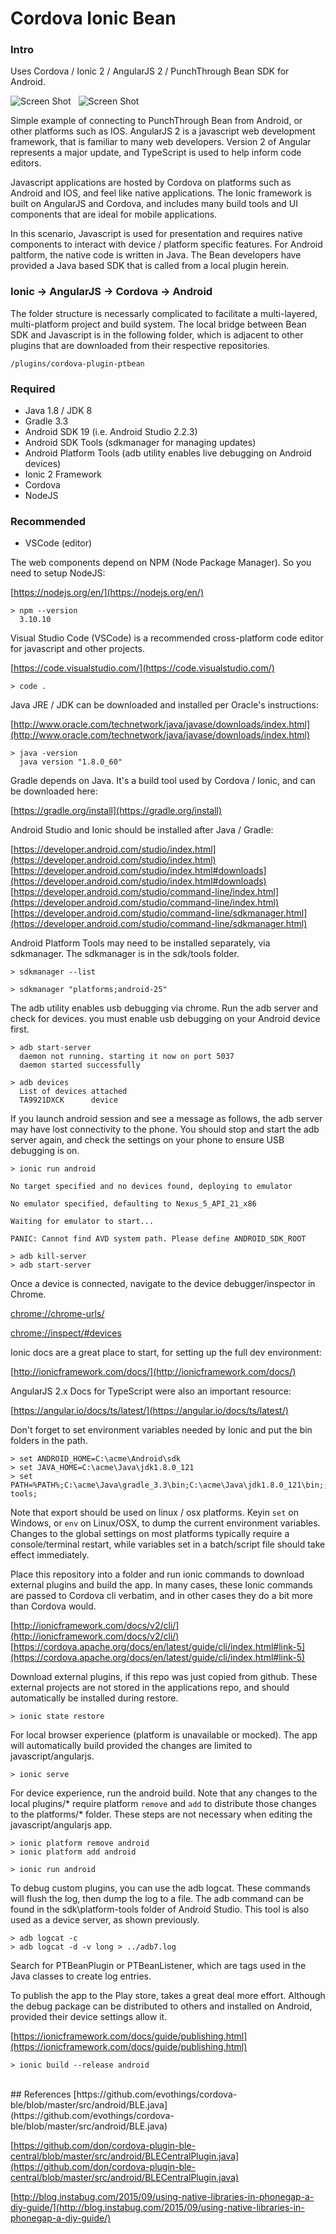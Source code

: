 Cordova Ionic Bean
===

### Intro

Uses Cordova / Ionic 2 / AngularJS 2 / PunchThrough Bean SDK for Android.

![Screen Shot][1] &nbsp; ![Screen Shot][2]

  [1]: ./docs/images/scr-main.png
  [2]: ./docs/images/scr-capt.gif


Simple example of connecting to PunchThrough Bean from Android, or other platforms such as IOS.
AngularJS 2 is a javascript web development framework, that is familiar to many web developers.
Version 2 of Angular represents a major update, and TypeScript is used to help inform code editors.

Javascript applications are hosted by Cordova on platforms such as Android and IOS, and feel like
native applications. The Ionic framework is built on AngularJS and Cordova, and includes many
build tools and UI components that are ideal for mobile applications.

In this scenario, Javascript is used for presentation and requires native components to interact
with device / platform specific features. For Android paltform, the native code is written in Java.
The Bean developers have provided a Java based SDK that is called from a local plugin herein.

### Ionic -> AngularJS -> Cordova -> Android

The folder structure is necessarly complicated to facilitate a multi-layered, multi-platform
project and build system. The local bridge between Bean SDK and Javascript is in the following folder,
which is adjacent to other plugins that are downloaded from their respective repositories.

    /plugins/cordova-plugin-ptbean

### Required
- Java 1.8 / JDK 8
- Gradle 3.3
- Android SDK 19 (i.e. Android Studio 2.2.3)
- Android SDK Tools (sdkmanager for managing updates)
- Android Platform Tools (adb utility enables live debugging on Android devices)
- Ionic 2 Framework
- Cordova
- NodeJS

### Recommended
- VSCode (editor)

The web components depend on NPM (Node Package Manager). So you need to setup NodeJS:

[https://nodejs.org/en/](https://nodejs.org/en/)

    > npm --version
      3.10.10

Visual Studio Code (VSCode) is a recommended cross-platform code editor for javascript and other projects.

[https://code.visualstudio.com/](https://code.visualstudio.com/)

    > code .

Java JRE / JDK can be downloaded and installed per Oracle's instructions:

[http://www.oracle.com/technetwork/java/javase/downloads/index.html](http://www.oracle.com/technetwork/java/javase/downloads/index.html)

    > java -version
      java version "1.8.0_60"

Gradle depends on Java. It's a build tool used by Cordova / Ionic, and can be downloaded here:

[https://gradle.org/install](https://gradle.org/install)

Android Studio and Ionic should be installed after Java / Gradle:

[https://developer.android.com/studio/index.html](https://developer.android.com/studio/index.html)<br />
[https://developer.android.com/studio/index.html#downloads](https://developer.android.com/studio/index.html#downloads)<br />
[https://developer.android.com/studio/command-line/index.html](https://developer.android.com/studio/command-line/index.html)<br />
[https://developer.android.com/studio/command-line/sdkmanager.html](https://developer.android.com/studio/command-line/sdkmanager.html)<br />

Android Platform Tools may need to be installed separately, via sdkmanager. The sdkmanager is in the sdk/tools folder.

    > sdkmanager --list

    > sdkmanager "platforms;android-25"

The adb utility enables usb debugging via chrome. Run the adb server and check for devices. you must enable usb debugging on your Android device first.

    > adb start-server
      daemon not running. starting it now on port 5037
      daemon started successfully

    > adb devices
      List of devices attached
      TA9921DXCK      device

If you launch android session and see a message as follows, the adb server may have lost connectivity to the phone.
You should stop and start the adb server again, and check the settings on your phone to ensure USB debugging is on.

    > ionic run android

    No target specified and no devices found, deploying to emulator

    No emulator specified, defaulting to Nexus_5_API_21_x86

    Waiting for emulator to start...

    PANIC: Cannot find AVD system path. Please define ANDROID_SDK_ROOT

    > adb kill-server
    > adb start-server

Once a device is connected, navigate to the device debugger/inspector in Chrome.

[chrome://chrome-urls/](chrome://chrome-urls/)

[chrome://inspect/#devices](chrome://inspect/#devices)

Ionic docs are a great place to start, for setting up the full dev environment:

[http://ionicframework.com/docs/](http://ionicframework.com/docs/)

AngularJS 2.x Docs for TypeScript were also an important resource:

[https://angular.io/docs/ts/latest/](https://angular.io/docs/ts/latest/)

Don't forget to set environment variables needed by Ionic and put the bin folders in the path.

    > set ANDROID_HOME=C:\acme\Android\sdk
    > set JAVA_HOME=C:\acme\Java\jdk1.8.0_121
    > set PATH=%PATH%;C:\acme\Java\gradle_3.3\bin;C:\acme\Java\jdk1.8.0_121\bin;;C:\acme\nodejs\6.9.4\;C:\acme\Android\sdk\tools;C:\acme\Android\sdk\platform-tools;

Note that export should be used on linux / osx platforms. Keyin ```set``` on Windows, or ```env```
on Linux/OSX, to dump the current environment variables. Changes to the global settings on most platforms
typically require a console/terminal restart, while variables set in a batch/script file should take effect immediately.

Place this repository into a folder and run ionic commands to download external plugins and build the app.
In many cases, these Ionic commands are passed to Cordova cli verbatim, and in other cases they do a bit more
than Cordova would.

[http://ionicframework.com/docs/v2/cli/](http://ionicframework.com/docs/v2/cli/)<br />
[https://cordova.apache.org/docs/en/latest/guide/cli/index.html#link-5](https://cordova.apache.org/docs/en/latest/guide/cli/index.html#link-5)

Download external plugins, if this repo was just copied from github. These external projects are
not stored in the applications repo, and should automatically be installed during restore.

    > ionic state restore

For local browser experience (platform is unavailable or mocked). The app will automatically build
provided the changes are limited to javascript/angularjs.

    > ionic serve

For device experience, run the android build. Note that any changes to the local plugins/*
require platform ```remove``` and ```add``` to distribute those changes to the platforms/* folder.
These steps are not necessary when editing the javascript/angularjs app.

    > ionic platform remove android
    > ionic platform add android

    > ionic run android

To debug custom plugins, you can use the adb logcat. These commands will flush the log, then dump the log to a file.
The adb command can be found in the sdk\platform-tools folder of Android Studio. This tool is also used as a device
server, as shown previously.

    > adb logcat -c
    > adb logcat -d -v long > ../adb7.log

Search for PTBeanPlugin or PTBeanListener, which are tags used in the Java classes to create log entries.

To publish the app to the Play store, takes a great deal more effort. Although the debug
package can be distributed to others and installed on Android, provided their device settings allow it.

[https://ionicframework.com/docs/guide/publishing.html](https://ionicframework.com/docs/guide/publishing.html)

    > ionic build --release android

<br />
## References
[https://github.com/evothings/cordova-ble/blob/master/src/android/BLE.java](https://github.com/evothings/cordova-ble/blob/master/src/android/BLE.java)

[https://github.com/don/cordova-plugin-ble-central/blob/master/src/android/BLECentralPlugin.java](https://github.com/don/cordova-plugin-ble-central/blob/master/src/android/BLECentralPlugin.java)

[http://blog.instabug.com/2015/09/using-native-libraries-in-phonegap-a-diy-guide/](http://blog.instabug.com/2015/09/using-native-libraries-in-phonegap-a-diy-guide/)